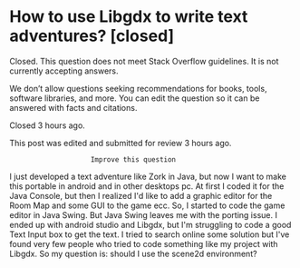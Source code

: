 
# How to use Libgdx to write text adventures? [closed]







Closed. This question does not meet Stack Overflow guidelines. It is not currently accepting answers.
                        
                    










 We don’t allow questions seeking recommendations for books, tools, software libraries, and more. You can edit the question so it can be answered with facts and citations.


Closed 3 hours ago.


This post was edited and submitted for review 3 hours ago.





                        Improve this question
                    



I just developed a text adventure like Zork in Java, but now I want to make this portable in android and in other desktops pc. At first I coded it for the Java Console, but then I realized I'd like to add a graphic editor for the Room Map and some GUI to the game ecc. So, I started to code the game editor in Java Swing. But Java Swing leaves me with the porting issue. I ended up with android studio and Libgdx, but I'm struggling to code a good Text Input box to get the text. I tried to search online some solution but I've found very few people who tried to code something like my project with Libgdx. So my question is: should I use the scene2d environment?

        